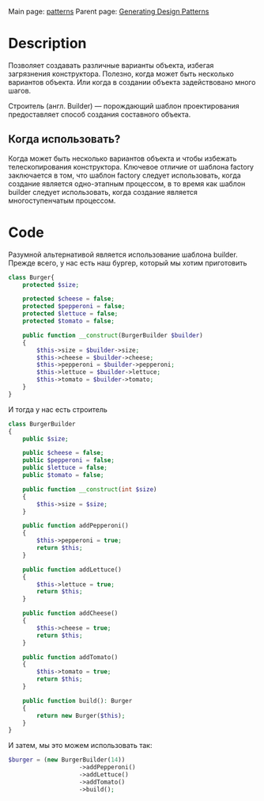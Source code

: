 Main page: [patterns](Patterns.md)
Parent page: [Generating Design Patterns](GeneratingDesignPatterns)
# Description

 Позволяет создавать различные варианты объекта, избегая загрязнения конструктора. Полезно, когда может быть несколько вариантов объекта. Или когда в создании объекта задействовано много шагов.

Строитель (англ. Builder) — порождающий шаблон проектирования предоставляет способ создания составного объекта.

## Когда использовать?

Когда может быть несколько вариантов объекта и чтобы избежать телескопирования конструктора. Ключевое отличие от шаблона factory заключается в том, что шаблон factory следует использовать, когда создание является одно-этапным процессом, в то время как шаблон builder следует использовать, когда создание является многоступенчатым процессом.

# Code

Разумной альтернативой является использование шаблона builder. Прежде всего, у нас есть наш бургер, который мы хотим приготовить

```php
class Burger{
    protected $size;

    protected $cheese = false;
    protected $pepperoni = false;
    protected $lettuce = false;
    protected $tomato = false;

    public function __construct(BurgerBuilder $builder)
    {
        $this->size = $builder->size;
        $this->cheese = $builder->cheese;
        $this->pepperoni = $builder->pepperoni;
        $this->lettuce = $builder->lettuce;
        $this->tomato = $builder->tomato;
    }
}
```

И тогда у нас есть строитель

```php
class BurgerBuilder
{
    public $size;

    public $cheese = false;
    public $pepperoni = false;
    public $lettuce = false;
    public $tomato = false;

    public function __construct(int $size)
    {
        $this->size = $size;
    }

    public function addPepperoni()
    {
        $this->pepperoni = true;
        return $this;
    }

    public function addLettuce()
    {
        $this->lettuce = true;
        return $this;
    }

    public function addCheese()
    {
        $this->cheese = true;
        return $this;
    }

    public function addTomato()
    {
        $this->tomato = true;
        return $this;
    }

    public function build(): Burger
    {
        return new Burger($this);
    }
}
```

И затем, мы это можем использовать так:
```php
$burger = (new BurgerBuilder(14))
                    ->addPepperoni()
                    ->addLettuce()
                    ->addTomato()
                    ->build();
```